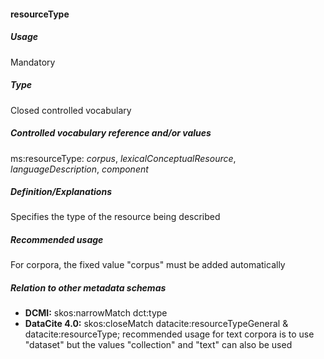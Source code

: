 #### resourceType

##### Usage

Mandatory

##### Type

Closed controlled vocabulary

##### Controlled vocabulary reference and/or values

ms:resourceType: _corpus_, _lexicalConceptualResource_, _languageDescription_, _component_

##### Definition/Explanations

Specifies the type of the resource being described

##### Recommended usage

For corpora, the fixed value "corpus" must be added automatically

##### Relation to other metadata schemas

* **DCMI:** skos:narrowMatch dct:type
* **DataCite 4.0:** skos:closeMatch datacite:resourceTypeGeneral & datacite:resourceType; recommended usage for text corpora is to use "dataset" but the values "collection" and "text" can also be used




